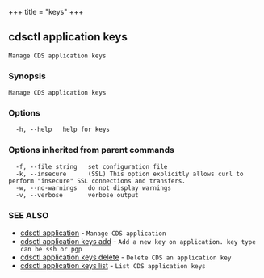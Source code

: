 +++
title = "keys"
+++
## cdsctl application keys

`Manage CDS application keys`

### Synopsis

`Manage CDS application keys`

### Options

```
  -h, --help   help for keys
```

### Options inherited from parent commands

```
  -f, --file string   set configuration file
  -k, --insecure      (SSL) This option explicitly allows curl to perform "insecure" SSL connections and transfers.
  -w, --no-warnings   do not display warnings
  -v, --verbose       verbose output
```

### SEE ALSO

* [cdsctl application](/cli/cdsctl/application/)	 - `Manage CDS application`
* [cdsctl application keys add](/cli/cdsctl/application/keys/add/)	 - `Add a new key on application. key type can be ssh or pgp`
* [cdsctl application keys delete](/cli/cdsctl/application/keys/delete/)	 - `Delete CDS an application key`
* [cdsctl application keys list](/cli/cdsctl/application/keys/list/)	 - `List CDS application keys`

